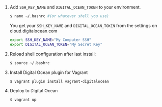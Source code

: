 1. Add `SSH_KEY_NAME` and `DIGITAL_OCEAN_TOKEN` to your environment.

   ```bash
   $ nano ~/.bashrc #(or whatever shell you use)
   ```
   You get your `SSH_KEY_NAME` and `DIGITAL_OCEAN_TOKEN` from the settings on cloud.digitalocean.com
   ```bash
   export SSH_KEY_NAME="My Computer SSH"
   export DIGITAL_OCEAN_TOKEN="My Secret Key"
   ```

2. Reload shell configuration after last install:

   ```bash
   $ source ~/.bashrc
   ```

3. Install Digital Ocean plugin for Vagrant
   ```bash
   $ vagrant plugin install vagrant-digitalocean
   ```

4. Deploy to Digital Ocean

   ```bash
   $ vagrant up
   ```